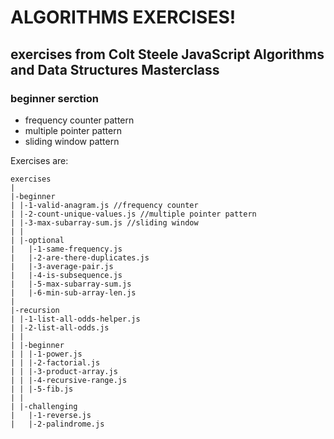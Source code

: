 # ALGORITHMS EXERCISES!
 exercises from Colt Steele JavaScript Algorithms and Data Structures Masterclass
---

### beginner serction

- frequency counter pattern
- multiple pointer pattern
- sliding window pattern
 
 Exercises are:

```
exercises
|
|-beginner
| |-1-valid-anagram.js //frequency counter
| |-2-count-unique-values.js //multiple pointer pattern
| |-3-max-subarray-sum.js //sliding window 
| |
| |-optional
|   |-1-same-frequency.js
|   |-2-are-there-duplicates.js
|   |-3-average-pair.js
|   |-4-is-subsequence.js
|   |-5-max-subarray-sum.js
|   |-6-min-sub-array-len.js
|
|-recursion
| |-1-list-all-odds-helper.js
| |-2-list-all-odds.js
| |
| |-beginner
| | |-1-power.js
| | |-2-factorial.js
| | |-3-product-array.js
| | |-4-recursive-range.js
| | |-5-fib.js
| | 
| |-challenging
|   |-1-reverse.js
|   |-2-palindrome.js    

```

